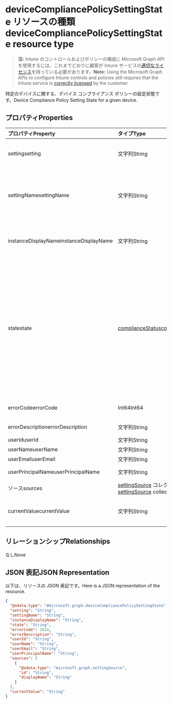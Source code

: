 # <a name="devicecompliancepolicysettingstate-resource-type"></a><span data-ttu-id="500e3-101">deviceCompliancePolicySettingState リソースの種類</span><span class="sxs-lookup"><span data-stu-id="500e3-101">deviceCompliancePolicySettingState resource type</span></span>

> <span data-ttu-id="500e3-102">**注:** Intune のコントロールおよびポリシーの構成に Microsoft Graph API を使用するには、これまでどおりに顧客が Intune サービスの[適切なライセンス](https://go.microsoft.com/fwlink/?linkid=839381)を持っている必要があります。</span><span class="sxs-lookup"><span data-stu-id="500e3-102">**Note:** Using the Microsoft Graph APIs to configure Intune controls and policies still requires that the Intune service is [correctly licensed](https://go.microsoft.com/fwlink/?linkid=839381) by the customer.</span></span>

<span data-ttu-id="500e3-103">特定のデバイスに関する、デバイス コンプライアンス ポリシーの設定状態です。</span><span class="sxs-lookup"><span data-stu-id="500e3-103">Device Compilance Policy Setting State for a given device.</span></span>
## <a name="properties"></a><span data-ttu-id="500e3-104">プロパティ</span><span class="sxs-lookup"><span data-stu-id="500e3-104">Properties</span></span>
|<span data-ttu-id="500e3-105">プロパティ</span><span class="sxs-lookup"><span data-stu-id="500e3-105">Property</span></span>|<span data-ttu-id="500e3-106">タイプ</span><span class="sxs-lookup"><span data-stu-id="500e3-106">Type</span></span>|<span data-ttu-id="500e3-107">説明</span><span class="sxs-lookup"><span data-stu-id="500e3-107">Description</span></span>|
|:---|:---|:---|
|<span data-ttu-id="500e3-108">setting</span><span class="sxs-lookup"><span data-stu-id="500e3-108">setting</span></span>|<span data-ttu-id="500e3-109">文字列</span><span class="sxs-lookup"><span data-stu-id="500e3-109">String</span></span>|<span data-ttu-id="500e3-110">レポートされている設定値です。</span><span class="sxs-lookup"><span data-stu-id="500e3-110">The setting that is being reported</span></span>|
|<span data-ttu-id="500e3-111">settingName</span><span class="sxs-lookup"><span data-stu-id="500e3-111">settingName</span></span>|<span data-ttu-id="500e3-112">文字列</span><span class="sxs-lookup"><span data-stu-id="500e3-112">String</span></span>|<span data-ttu-id="500e3-113">レポートされている、ローカライズされた設定名またはユーザー フレンドリな設定名です</span><span class="sxs-lookup"><span data-stu-id="500e3-113">Localized/user friendly setting name that is being reported</span></span>|
|<span data-ttu-id="500e3-114">instanceDisplayName</span><span class="sxs-lookup"><span data-stu-id="500e3-114">instanceDisplayName</span></span>|<span data-ttu-id="500e3-115">文字列</span><span class="sxs-lookup"><span data-stu-id="500e3-115">String</span></span>|<span data-ttu-id="500e3-116">レポートされている設定インスタンスの名前です。</span><span class="sxs-lookup"><span data-stu-id="500e3-116">Name of setting instance that is being reported.</span></span>|
|<span data-ttu-id="500e3-117">state</span><span class="sxs-lookup"><span data-stu-id="500e3-117">state</span></span>|[<span data-ttu-id="500e3-118">complianceStatus</span><span class="sxs-lookup"><span data-stu-id="500e3-118">complianceStatus</span></span>](../resources/intune_shared_compliancestatus.md)|<span data-ttu-id="500e3-119">設定のコンプライアンス状態です。</span><span class="sxs-lookup"><span data-stu-id="500e3-119">The compliance state of the setting Possible values are: , , , , , , .</span></span> <span data-ttu-id="500e3-120">指定できる値は、`unknown`、`notApplicable`、`compliant`、`remediated`、`nonCompliant`、`error`、`conflict` です。</span><span class="sxs-lookup"><span data-stu-id="500e3-120">The possible values are `unknown`, `notApplicable`, `compliant`, `remediated`, `nonCompliant`, `error`, `conflict`, , , , , or .</span></span>|
|<span data-ttu-id="500e3-121">errorCode</span><span class="sxs-lookup"><span data-stu-id="500e3-121">errorCode</span></span>|<span data-ttu-id="500e3-122">Int64</span><span class="sxs-lookup"><span data-stu-id="500e3-122">Int64</span></span>|<span data-ttu-id="500e3-123">設定のエラー コード</span><span class="sxs-lookup"><span data-stu-id="500e3-123">Error code for the setting</span></span>|
|<span data-ttu-id="500e3-124">errorDescription</span><span class="sxs-lookup"><span data-stu-id="500e3-124">errorDescription</span></span>|<span data-ttu-id="500e3-125">文字列</span><span class="sxs-lookup"><span data-stu-id="500e3-125">String</span></span>|<span data-ttu-id="500e3-126">エラーの説明</span><span class="sxs-lookup"><span data-stu-id="500e3-126">Error description</span></span>|
|<span data-ttu-id="500e3-127">userId</span><span class="sxs-lookup"><span data-stu-id="500e3-127">userId</span></span>|<span data-ttu-id="500e3-128">文字列</span><span class="sxs-lookup"><span data-stu-id="500e3-128">String</span></span>|<span data-ttu-id="500e3-129">UserId</span><span class="sxs-lookup"><span data-stu-id="500e3-129">UserId</span></span>|
|<span data-ttu-id="500e3-130">userName</span><span class="sxs-lookup"><span data-stu-id="500e3-130">userName</span></span>|<span data-ttu-id="500e3-131">文字列</span><span class="sxs-lookup"><span data-stu-id="500e3-131">String</span></span>|<span data-ttu-id="500e3-132">UserName</span><span class="sxs-lookup"><span data-stu-id="500e3-132">UserName</span></span>|
|<span data-ttu-id="500e3-133">userEmail</span><span class="sxs-lookup"><span data-stu-id="500e3-133">userEmail</span></span>|<span data-ttu-id="500e3-134">文字列</span><span class="sxs-lookup"><span data-stu-id="500e3-134">String</span></span>|<span data-ttu-id="500e3-135">UserEmail</span><span class="sxs-lookup"><span data-stu-id="500e3-135">UserEmail</span></span>|
|<span data-ttu-id="500e3-136">userPrincipalName</span><span class="sxs-lookup"><span data-stu-id="500e3-136">userPrincipalName</span></span>|<span data-ttu-id="500e3-137">文字列</span><span class="sxs-lookup"><span data-stu-id="500e3-137">String</span></span>|<span data-ttu-id="500e3-138">UserPrincipalName。</span><span class="sxs-lookup"><span data-stu-id="500e3-138">UserPrincipalName.</span></span>|
|<span data-ttu-id="500e3-139">ソース</span><span class="sxs-lookup"><span data-stu-id="500e3-139">sources</span></span>|<span data-ttu-id="500e3-140">[settingSource](../resources/intune_deviceconfig_settingsource.md) コレクション</span><span class="sxs-lookup"><span data-stu-id="500e3-140">[settingSource](../resources/intune_deviceconfig_settingsource.md) collection</span></span>|<span data-ttu-id="500e3-141">投稿ポリシー</span><span class="sxs-lookup"><span data-stu-id="500e3-141">Contributing policies</span></span>|
|<span data-ttu-id="500e3-142">currentValue</span><span class="sxs-lookup"><span data-stu-id="500e3-142">currentValue</span></span>|<span data-ttu-id="500e3-143">文字列</span><span class="sxs-lookup"><span data-stu-id="500e3-143">String</span></span>|<span data-ttu-id="500e3-144">デバイスに関する設定の現在の値</span><span class="sxs-lookup"><span data-stu-id="500e3-144">Current value of setting on device</span></span>|

## <a name="relationships"></a><span data-ttu-id="500e3-145">リレーションシップ</span><span class="sxs-lookup"><span data-stu-id="500e3-145">Relationships</span></span>
<span data-ttu-id="500e3-146">なし</span><span class="sxs-lookup"><span data-stu-id="500e3-146">None</span></span>
## <a name="json-representation"></a><span data-ttu-id="500e3-147">JSON 表記</span><span class="sxs-lookup"><span data-stu-id="500e3-147">JSON Representation</span></span>
<span data-ttu-id="500e3-148">以下は、リソースの JSON 表記です。</span><span class="sxs-lookup"><span data-stu-id="500e3-148">Here is a JSON representation of the resource.</span></span>
<!--{
  "blockType": "resource",
  "@odata.type": "microsoft.graph.deviceCompliancePolicySettingState"
}-->
``` json
{
  "@odata.type": "#microsoft.graph.deviceCompliancePolicySettingState",
  "setting": "String",
  "settingName": "String",
  "instanceDisplayName": "String",
  "state": "String",
  "errorCode": 1024,
  "errorDescription": "String",
  "userId": "String",
  "userName": "String",
  "userEmail": "String",
  "userPrincipalName": "String",
  "sources": [
    {
      "@odata.type": "microsoft.graph.settingSource",
      "id": "String",
      "displayName": "String"
    }
  ],
  "currentValue": "String"
}
```



